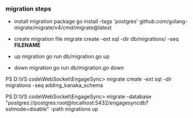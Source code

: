 ### migration steps

- install migration package
go install -tags 'postgres' github.com/golang-migrate/migrate/v4/cmd/migrate@latest

- create migration file
migrate create -ext sql -dir db/migrations/ -seq __FILENAME__

- up migration
go run db/migration.go up                                                                    

- down migration
go run db/migration.go down


PS D:\VS code\WebSocket\EngageSync> migrate create -ext sql -dir migrations -seq adding_kanaka_schema

PS D:\VS code\WebSocket\EngageSync> migrate -database "postgres://postgres:root@localhost:5432/engagesyncdb?sslmode=disable" -path migrations up